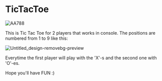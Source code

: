 # TicTacToe
![AA788](https://github.com/klauseen/TicTacToe/assets/134730407/ab665121-4690-43f0-a8f3-0ef0a1a1e92e)

This is Tic Tac Toe for 2 players that works in console. The positions are numbered from 1 to 9 like this: 

![Untitled_design-removebg-preview](https://github.com/klauseen/TicTacToe/assets/134730407/9eabd452-a0b8-43f1-9e87-03dd775eca93)

Everytime the first player will play with the 'X'-s and the second one with 'O'-es.


Hope you'll have FUN :)


